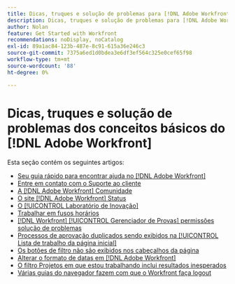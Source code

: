 ```yaml
---
title: Dicas, truques e solução de problemas para [!DNL Adobe Workfront] Noções básicas
description: Dicas, truques e solução de problemas para [!DNL Adobe Workfront] Noções básicas
author: Nolan
feature: Get Started with Workfront
recommendations: noDisplay, noCatalog
exl-id: 89a1ac84-123b-487e-8c91-615a36e246c3
source-git-commit: 7375a6ed1d0bdea3e6df3ef564c325e0cef65f98
workflow-type: tm+mt
source-wordcount: '88'
ht-degree: 0%

---
```


# Dicas, truques e solução de problemas dos conceitos básicos do [!DNL Adobe Workfront]

Esta seção contém os seguintes artigos:

* [Seu guia rápido para encontrar ajuda no [!DNL Adobe Workfront]](../../workfront-basics/tips-tricks-and-troubleshooting/guide-for-help-in-workfront.md)
* [Entre em contato com o Suporte ao cliente](../../workfront-basics/tips-tricks-and-troubleshooting/contact-customer-support.md)
* [A  [!DNL Adobe Workfront] Comunidade](../../workfront-basics/tips-tricks-and-troubleshooting/workfront-community.md)
* [O site  [!DNL Adobe Workfront] Status](../../workfront-basics/tips-tricks-and-troubleshooting/understand-the-status-site.md)
* [O [!UICONTROL Laboratório de Inovação]](../../workfront-basics/tips-tricks-and-troubleshooting/idea-exchange.md)
* [Trabalhar em fusos horários](../../workfront-basics/tips-tricks-and-troubleshooting/working-across-timezones.md)
* [[!DNL Workfront] [!UICONTROL Gerenciador de Provas] permissões solução de problemas](../../workfront-basics/tips-tricks-and-troubleshooting/wp-manager-permissions-troubleshooting.md)
* [Processos de aprovação duplicados sendo exibidos na [!UICONTROL Lista de trabalho da página inicial]](../../workfront-basics/tips-tricks-and-troubleshooting/duplicate-apprval-processes-home.md)
* [Os botões de filtro não são exibidos nos cabeçalhos da página](../../workfront-basics/tips-tricks-and-troubleshooting/filter-buttons-do-not-display-in-page-headers.md)
* [Alterar o formato de datas em  [!DNL Adobe Workfront]](../tips-tricks-and-troubleshooting/change-date-format-chrome.md)
* [O filtro Projetos em que estou trabalhando inclui resultados inesperados](../tips-tricks-and-troubleshooting/projects-im-on-filter-including-unexpected-results.md)
* [Várias guias do navegador fazem com que o Workfront faça logout](/help/quicksilver/workfront-basics/tips-tricks-and-troubleshooting/multiple-browser-tabs-cause-logout.md)